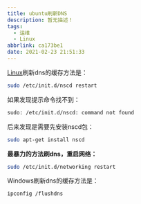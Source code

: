 ```yaml
---
title: ubuntu刷新DNS
description: 暂无描述！
tags:
  - 运维
  - Linux
abbrlink: ca173be1
date: 2021-02-23 21:51:33
---
```




[Linux](http://lib.csdn.net/base/linux)刷新dns的缓存方法是：

```bash
sudo /etc/init.d/nscd restart
```

如果发现提示命令找不到：

```bash
sudo: /etc/init.d/nscd: command not found
```

后来发现是需要先安装nscd包：

```bash
sudo apt-get install nscd
```

**最暴力的方法刷dns，重启网络：**

```bash
sudo /etc/init.d/networking restart
```



Windows刷新dns的缓存方法是：

```bash
ipconfig /flushdns
```

